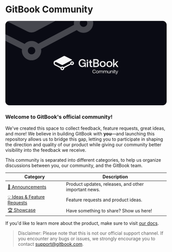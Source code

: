 # GitBook Community

<img alt="GitBok Community" src="./assets/banner.png" />

### Welcome to GitBook's official community!

We've created this space to collect feedback, feature requests, great ideas, and more! We believe in building GitBook with **you**—and launching this repository allows us to bridge this gap, letting you to participate in shaping the direction and quality of our product while giving our community better visibility into the feedback we receive.

This community is separated into different categories, to help us organize discussions between you, our community, and the GitBook team.

| Category                                                                                                            | Description                                          |
| ------------------------------------------------------------------------------------------------------------------- | ---------------------------------------------------- |
| [🔔 Announcements](https://github.com/GitbookIO/community/discussions/categories/announcements)                     | Product updates, releases, and other important news. |
| [💡 Ideas & Feature Requests](https://github.com/GitbookIO/community/discussions/categories/ideas-feature-requests) | Feature requests and product ideas.                  |
| [🏆 Showcase](https://github.com/GitbookIO/community/discussions/categories/showcase)                               | Have something to share? Show us here!               |

If you'd like to learn more about the product, make sure to visit [our docs](https://docs.gitbook.com/).

> Disclaimer: Please note that this is not our official support channel. If you encounter any bugs or issues, we strongly encourage you to contact [support@gitbook.com](mailto:support@gitbook.com).
